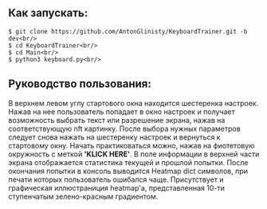 ## Как запускать:  
```
$ git clone https://github.com/AntonGlinisty/KeyboardTrainer.git -b dev<br/>
$ cd KeyboardTrainer<br/>
$ cd Main<br/>
$ python3 keyboard.py<br/>
```

## Руководство пользования:
В верхнем левом углу стартового окна находится шестеренка настроек.
Нажав на нее пользователь попадает в окно настроек и получает возможность выбрать текст или разрешение экрана,
нажав на соответствующую nft картинку. 
После выбора нужных параметров следует снова нажать на шестеренку настроек и вернуться к стартовому окну.
Начать практиковаться можно, нажав на фиотетовую окружность c меткой **'KLICK HERE'**.
В поле информации в верхней части экрана отображается статистика текущей и прошлой попытки.
После окончания попытки в консоль выводится Heatmap dict символов, при печати которых пользователь ошибался чаще.
Присутствует и графическая иллюстраниция heatmap'a, представленная 10-ти ступенчатым зелено-красным градиентом.
